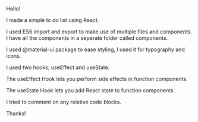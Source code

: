 Hello! 

I made a simple to do list using React. 

I used ES6 import and export to make use of multiple files and components. I have all the components in a seperate folder called components. 

I used @material-ui package to ease styling, I used it for typography and icons. 

I used two hooks; useEffect and useState.

The useEffect Hook lets you perform side effects in function components.

The useState Hook lets you add React state to function components. 

I tried to comment on any relative code blocks. 

Thanks!